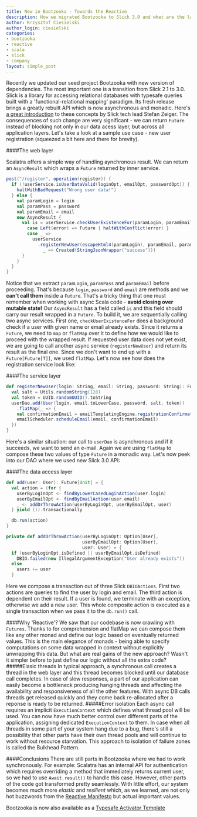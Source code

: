 ```yaml
---
title: New in Bootzooka - Towards the Reactive
description: How we migrated Bootzooka to Slick 3.0 and what are the larger consequences of transforming the codebase to a more reactive approach?
author: Krzysztof Ciesielski
author_login: ciesielski
categories:
- bootzooka
- reactive
- scala
- slick
- company
layout: simple_post
---
```

Recently we updated our seed project Bootzooka with new version of dependencies. The most important one is a transition from Slick 2.1 to 3.0. Slick is a library for accessing relational databases with typesafe queries built with a 'functional-relational mapping' paradigm. Its fresh release brings a greatly rebuilt API which is now asynchronous and monadic. Here's [a great introduction](https://www.parleys.com/tutorial/reactive-slick-database-programming) to these concepts by Slick tech lead Stefan Zeiger.
The consequences of such change are very significant - we can return `Future` instead of blocking not only in our data acess layer, but across all application layers. Let's take a look at a sample use case - new user registration (squeezed a bit here and there for brevity).

####The web layer

Scalatra offers a simple way of handling aynchronous result. We can return an `AsyncResult` which wraps a `Future` returned by inner service.

```scala
post("/register", operation(register)) {
  if (!userService.isUserDataValid(loginOpt, emailOpt, passwordOpt)) {
    haltWithBadRequest("Wrong user data!")
  } else {
    val paramLogin = login
    val paramPass = password
    val paramEmail = email
    new AsyncResult {
      val is = userService.checkUserExistenceFor(paramLogin, paramEmail).flatMap {
        case Left(error) => Future { haltWithConflict(error) }
        case _ =>
          userService
            .registerNewUser(escapeHtml4(paramLogin), paramEmail, paramPass).map(
              _ => Created(StringJsonWrapper("success")))
      }
    }
  }
}
```

Notice that we extract `paramLogin`, `paramPass` and `paramEmail` before proceeding. That's because `login`, `password` and `email` are methods and we **can't call them** inside a `Future`. That's a tricky thing that one must remember when working with async Scala code - **avoid closing over mutable state!**
Our `AsyncResult` has a field called `is` and this field should carry our result wrapped in a `Future`. To build it, we are sequentially calling two async services. First one, `checkUserExistenceFor` does a background check if a user with given name or email already exists. Since it returns a `Future`, we need to `map` or `flatMap` over it to define how we would like to proceed with the wrapped result. If requested user data does not yet exist, we are going to call another async service (`registerNewUser`) and return its result as the final one. Since we don't want to end up with a `Future[Future[T]]`, we used `flatMap`. Let's now see how does the registration service look like:

####The service layer

```scala
def registerNewUser(login: String, email: String, password: String): Future[Unit] = {
  val salt = Utils.randomString(128)
  val token = UUID.randomUUID().toString
  userDao.add(User(login, email.toLowerCase, password, salt, token))
    .flatMap(_ => {
    val confirmationEmail = emailTemplatingEngine.registrationConfirmation(login)
    emailScheduler.scheduleEmail(email, confirmationEmail)
  })
}
```

Here's a similar situation: our call to `userDao` is asynchronous and if it succeeds, we want to send an e-mail. Again we are using `flatMap` to compose these two values of type `Future` in a monadic way. Let's now peek into our DAO where we used new Slick 3.0 API:

####The data access layer

```scala
def add(user: User): Future[Unit] = {
  val action = (for {
    userByLoginOpt <- findByLowerCasedLoginAction(user.login)
    userByEmailOpt <- findByEmailAction(user.email)
    _ <- addOrThrowAction(userByLoginOpt, userByEmailOpt, user)
  } yield ()).transactionally

  db.run(action)
}

private def addOrThrowAction(userByLoginOpt: Option[User], 
                             userByEmailOpt: Option[User], 
                             user: User) = {
  if (userByLoginOpt.isDefined || userByEmailOpt.isDefined)
    DBIO.failed(new IllegalArgumentException("User already exists"))
  else
    users += user
  }
```

Here we compose a transaction out of three Slick `DBIOActions`. First two actions are queries to find the user by login
and email. The third action is dependent on their result. If a user is found, we terminate with an exception, otherwise we 
add a new user. This whole composite action is executed as a single transaction when we pass it to the `db.run()` call. 

####Why 'Reactive'?
We saw that our codebase is now crawling with `Futures`. Thanks to for comprehension and flatMap we can compose them like any other monad and define our logic based on eventually returned values. This is the main elegance of monads - being able to specify computations on some data wrapped in context without explicitly unwrapping this data. But what are real gains of the new approach? Wasn't it simpler before to just define our logic without all the extra code?
#####Elasic threads
In typical approach, a synchronous call creates a thread in the web layer and this thread becomes blocked until our database call completes. In case of slow responses, a part of our application can easily become a bottleneck producing hanging threads and affecting the availability and responsiveness of all the other features. With async DB calls threads get released quickly and they come back re-allocated after a reponse is ready to be returned.
#####Error isolation
Each async call requires an implicit `ExecutionContext` which defines what thread pool will be used. You can now have much better control over different parts of the application, assigning dedicated `ExecutionContext` to them. In case when all threads in some part of your system hang due to a bug, there's still a possibility that other parts have their own thread pools and will continue to work without resource starvation. This approach to isolation of failure zones is called the Bulkhead Pattern.

####Conclusions
There are still parts in Bootzooka where we had to work synchronously. For example: Scalatra has an internal API for authentication which requires overriding a method that immediately returns current user, so we had to use `Await.result()` to handle this case. However, other parts of the code got transformed pretty seamlessly. With little effort, our system becomes much more *elastic* and *resilient* which, as we learned, are not only hot buzzwords from the [Reactive Manifesto](http://www.reactivemanifesto.org/) but actual important values.

Bootzooka is now also available as a [Typesafe Activator Template](https://www.typesafe.com/activator/template/bootzooka)
